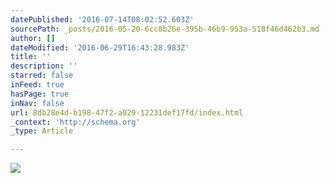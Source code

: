 ```yaml
---
datePublished: '2016-07-14T08:02:52.603Z'
sourcePath: _posts/2016-05-20-6cc8b26e-395b-46b9-953a-518f46d462b3.md
author: []
dateModified: '2016-06-29T16:43:28.983Z'
title: ''
description: ''
starred: false
inFeed: true
hasPage: true
inNav: false
url: 8db28e4d-b198-47f2-a029-12231def17fd/index.html
_context: 'http://schema.org'
_type: Article

---
```

![](https://the-grid-user-content.s3-us-west-2.amazonaws.com/a4d16577-b625-4fcb-add3-c8553802fbd8.jpg)
